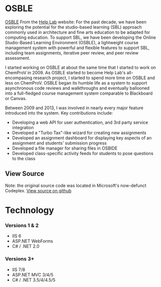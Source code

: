 # OSBLE
[OSBLE](/img/projects/osble_home.jpg)
From the [Help Lab](http://helplab.org/Projects/OSBLE) website:
For the past decade, we have been exploring the potential for the studio-based learning (SBL) approach commonly used in architecture and fine arts education to be adapted for computing education. To support SBL, we have been developing the Online Studio-Based Learning Environment (OSBLE), a lightweight course management system with powerful and flexible features to support SBL, including team assignments, iterative peer review, and peer review assessment.

I started working on OSBLE at about the same time that I started to work on ChemProV in 2009.  As OSBLE started to become Help Lab's all-encompasing research project, I started to spend more time on OSBLE and less on ChemProV.  OSBLE began its humble life as a system to support asynchronous code reviews and walkthroughs and eventually ballooned into a full-fledged course management system comparable to Blackboard or Canvas.

Between 2009 and 2013, I was involved in nearly every major feature introduced into the system.  Key contributions include:

* Developing a web API for user authentication, and 3rd party service integration
* Developed a "Turbo Tax"-like wizard for creating new assignments
* Developed an assignment dashboard for displaying key aspects of an assignment and students' submission progress
* Developed a file manager for sharing files in OSBIDE
* Developed class-specific activity feeds for students to pose questions to the class

## View Source
Note: the original source code was located in Microsoft's now-defunct Codeplex.
[View source on github](https://github.com/WSU-HELPLAB/OSBLE)

# Technology 
### Versions 1 & 2
* IIS 6
* ASP.NET WebForms
* C# / .NET 2.0

### Versions 3+
* IIS 7/8
* ASP.NET MVC 3/4/5
* C# / .NET 3.5/4/4.5/5